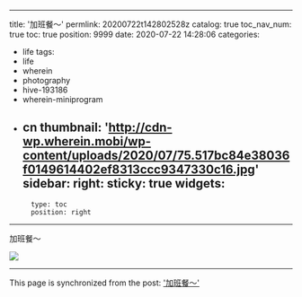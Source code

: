 
---
title: '加班餐～'
permlink: 20200722t142802528z
catalog: true
toc_nav_num: true
toc: true
position: 9999
date: 2020-07-22 14:28:06
categories:
- life
tags:
- life
- wherein
- photography
- hive-193186
- wherein-miniprogram
- cn
thumbnail: 'http://cdn-wp.wherein.mobi/wp-content/uploads/2020/07/75.517bc84e38036f0149614402ef8313ccc9347330c16.jpg'
sidebar:
    right:
        sticky: true
widgets:
    -
        type: toc
        position: right
---


加班餐～

<img src="http://cdn-wp.wherein.mobi/wp-content/uploads/2020/07/75.517bc84e38036f0149614402ef8313ccc9347330c16.jpg" />

- - -

This page is synchronized from the post: ['加班餐～'](https://steemit.com/@yellowbird/20200722t142802528z)
